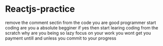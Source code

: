 # Reactjs-practice
remove the comment sectin from the code 
you are good programmer
start coding 
are you a absolute begginer
if yes then start learing coding from the scratch
why are you being so lazy 
focus on your work 
you wont get you payment untill and unless you commit to your progress
